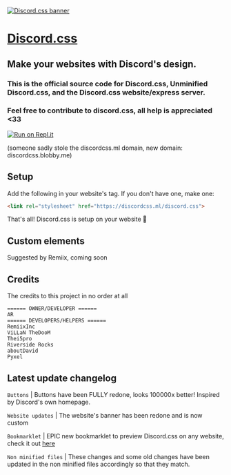 [![Discord.css banner](https://media.discordapp.net/attachments/804550297107300413/807312905518579722/SDBlG8AAAAASUVORK5CYII.png?width=749&height=402)](https://discordcss.blobby.me)
# [Discord.css](https://discordcss.blobby.me)
## Make your websites with Discord's design.
### This is the official source code for Discord.css, Unminified Discord.css, and the Discord.css website/express server.
### Feel free to contribute to discord.css, all help is appreciated <33


[![Run on Repl.it](https://repl.it/badge/github/Clay-Devs/discordcss)](https://repl.it/github/Clay-Devs/discordcss)


(someone sadly stole the discordcss.ml domain, new domain: discordcss.blobby.me)


## Setup
Add the following in your website's <head> tag. If you don't have one, make one:
```html
<link rel="stylesheet" href="https://discordcss.ml/discord.css">
```
That's all! Discord.css is setup on your website 🎉

## Custom elements
Suggested by Remiix, coming soon

## Credits
The credits to this project in no order at all
```
====== OWNER/DEVELOPER ======
AR
====== DEVELOPERS/HELPERS ======
RemiixInc
ViLLaN TheDooM
Thei5pro
Riverside Rocks
aboutDavid
Pyxel
```

## Latest update changelog
`Buttons` | Buttons have been FULLY redone, looks 100000x better! Inspired by Discord's own homepage.


`Website updates` | The website's banner has been redone and is now custom 


`Bookmarklet` | EPIC new bookmarklet to preview Discord.css on any website, check it out [here](https://discordcss.hijsgeiprygfirh.repl.co "poggies")


`Non minified files` | These changes and some old changes have been updated in the non minified files accordingly so that they match.
